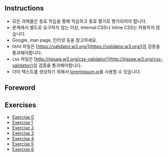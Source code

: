 ## Instructions
- 모든 과제물은 동료 학습을 통해 학습하고 동료 평가로 평가되어야 합니다.
- 문제에서 별도로 요구하지 않는 이상, Internal CSS나 Inline CSS는 허용하지 않습니다.
- Google, man page, 인터넷 등을 참고하세요.
- html 파일은 [https://validator.w3.org/](https://validator.w3.org/)의 검증을 통과해야합니다.
- css 파일은 [http://jigsaw.w3.org/css-validator/](http://jigsaw.w3.org/css-validator/)의 검증을 통과해야합니다.
- 더미 텍스트를 생성하기 위해서 [loremipsum.io](https://loremipsum.io/)를 사용할 수 있습니다.

## Foreword

## Exercises
- [Exercise 0](./ex00.md)
- [Exercise 1](./ex01.md)
- [Exercise 2](./ex02.md)
- [Exercise 3](./ex03.md)
- [Exercise 4](./ex04.md)
- [Exercise 5](./ex05.md)
- [Exercise 6](./ex06.md)
